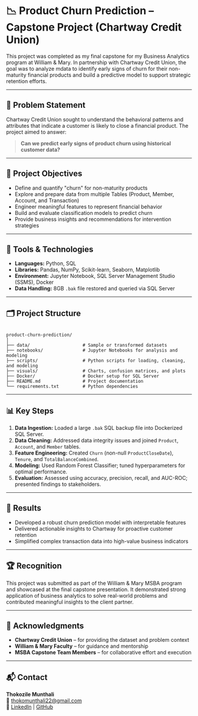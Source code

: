 # 📉 Product Churn Prediction – Capstone Project (Chartway Credit Union)

This project was completed as my final capstone for my Business Analytics program at William & Mary. In partnership with Chartway Credit Union, the goal was to analyze mdata to identify early signs of churn for their non-maturity financial products and build a predictive model to support strategic retention efforts.

---

## 📌 Problem Statement

Chartway Credit Union sought to understand the behavioral patterns and attributes that indicate a customer is likely to close a financial product. The project aimed to answer:

> **Can we predict early signs of product churn using historical customer data?**

---

## 🧠 Project Objectives

- Define and quantify "churn" for non-maturity products
- Explore and prepare data from multiple Tables (Product, Member, Account, and Transaction)
- Engineer meaningful features to represent financial behavior
- Build and evaluate classification models to predict churn
- Provide business insights and recommendations for intervention strategies

---

## 🔧 Tools & Technologies

- **Languages:** Python, SQL
- **Libraries:** Pandas, NumPy, Scikit-learn, Seaborn, Matplotlib
- **Environment:** Jupyter Notebook, SQL Server Management Studio (SSMS), Docker
- **Data Handling:** 8GB `.bak` file restored and queried via SQL Server

---

## 🗂️ Project Structure

```

product-churn-prediction/
│
├── data/                    # Sample or transformed datasets
├── notebooks/               # Jupyter Notebooks for analysis and modeling
├── scripts/                 # Python scripts for loading, cleaning, and modeling
├── visuals/                 # Charts, confusion matrices, and plots
├── Docker/                  # Docker setup for SQL Server
├── README.md                # Project documentation
└── requirements.txt         # Python dependencies

```

---

## 📊 Key Steps

1. **Data Ingestion:** Loaded a large `.bak` SQL backup file into Dockerized SQL Server.
2. **Data Cleaning:** Addressed data integrity issues and joined `Product`, `Account`, and `Member` tables.
3. **Feature Engineering:** Created `Churn` (non-null `ProductCloseDate`), `Tenure`, and `TotalBalanceCombined`.
4. **Modeling:** Used Random Forest Classifier; tuned hyperparameters for optimal performance.
5. **Evaluation:** Assessed using accuracy, precision, recall, and AUC-ROC; presented findings to stakeholders.

---

## 🚀 Results

- Developed a robust churn prediction model with interpretable features
- Delivered actionable insights to Chartway for proactive customer retention
- Simplified complex transaction data into high-value business indicators

---

## 🏆 Recognition

This project was submitted as part of the William & Mary MSBA program and showcased at the final capstone presentation. It demonstrated strong application of business analytics to solve real-world problems and contributed meaningful insights to the client partner.

---

## 🤝 Acknowledgments

- **Chartway Credit Union** – for providing the dataset and problem context  
- **William & Mary Faculty** – for guidance and mentorship  
- **MSBA Capstone Team Members** – for collaborative effort and execution  

---

## 📬 Contact

**Thokozile Munthali**  
📧 thokomunthali22@gmail.com  
🔗 [LinkedIn](https://www.linkedin.com/in/thokozile-munthali) | [GitHub](https://github.com/Thokozile23)
```




